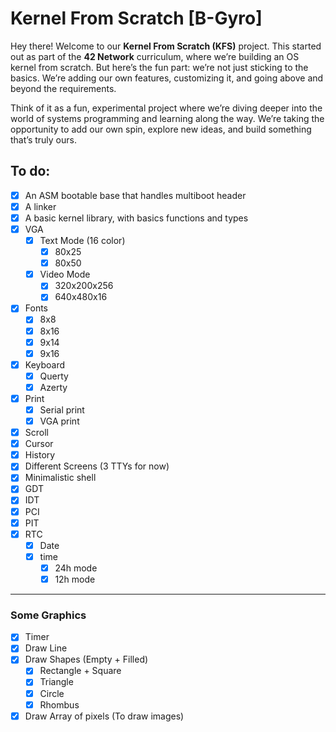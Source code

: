 # Kernel From Scratch [B-Gyro]
Hey there! Welcome to our **Kernel From Scratch (KFS)** project. This started out as part of the **42 Network** curriculum, where we’re building an OS kernel from scratch. But here’s the fun part: we’re not just sticking to the basics. We’re adding our own features, customizing it, and going above and beyond the requirements.

Think of it as a fun, experimental project where we’re diving deeper into the world of systems programming and learning along the way. We’re taking the opportunity to add our own spin, explore new ideas, and build something that’s truly ours.

## To do:
- [x] An ASM bootable base that handles multiboot header
- [x] A linker
- [x] A basic kernel library, with basics functions and types
- [x] VGA
    - [x] Text Mode (16 color)
      - [x] 80x25
      - [x] 80x50
    - [x] Video Mode
      - [x] 320x200x256
      - [x] 640x480x16
- [x] Fonts
  - [x] 8x8
  - [x] 8x16
  - [x] 9x14
  - [x] 9x16
- [x] Keyboard
  - [x] Querty
  - [x] Azerty
- [x] Print
    - [x] Serial print
    - [x] VGA print
- [x] Scroll 
- [x] Cursor 
- [x] History 
- [x] Different Screens (3 TTYs for now)
- [x] Minimalistic shell
- [x] GDT
- [x] IDT
- [x] PCI
- [x] PIT
- [x] RTC
  - [x] Date
  - [x] time
    - [x] 24h mode
    - [x] 12h mode

---
### Some Graphics
- [x] Timer
- [x] Draw Line
- [x] Draw Shapes (Empty + Filled)
  - [x] Rectangle + Square
  - [x] Triangle
  - [x] Circle
  - [x] Rhombus
- [x] Draw Array of pixels (To draw images)
